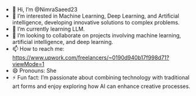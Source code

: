 - 👋 Hi, I’m @NimraSaeed23
- 👀 I’m interested in Machine Learning, Deep Learning, and Artificial intelligence, developing innovative solutions to complex problems.
- 🌱 I’m currently learning LLM.
- 💞️ I’m looking to collaborate on projects involving machine learning, artificial intelligence, and deep learning.
- 📫 How to reach me: https://www.upwork.com/freelancers/~0190d940b17f998d71?viewMode=1
- 😄 Pronouns: She
- ⚡ Fun fact: I’m passionate about combining technology with traditional art forms and enjoy exploring how AI can enhance creative processes.

<!---
NimraSaeed23/NimraSaeed23 is a ✨ unique ✨ repository because its `README.md` (this file) appears on your GitHub profile.
You can click the Preview link to take a look at your changes.
--->
